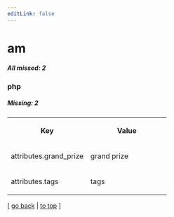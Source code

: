 ```yaml
---
editLink: false
---
```


# am

##### All missed: 2


### php

##### Missing: 2

<table width="100%">
<tr><th width="50%">

Key

</th><th width="50%">

Value

</th></tr>
<tr><td width="50%">

attributes.grand_prize

</td><td width="50%">

grand prize

</td></tr>
<tr><td width="50%">

attributes.tags

</td><td width="50%">

tags

</td></tr>
</table>

[ [go back](../status.md) | [to top](#) ]

